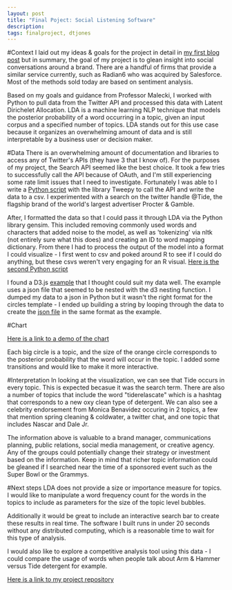 ```yaml
---
layout: post
title: "Final Poject: Social Listening Software"
description: 
tags: finalproject, dtjones
---
```


#Context
I laid out my ideas & goals for the project in detail in [my first blog post](http://malecki.github.io/edav/2014/02/18/project-plan-1-dtjones/) but in summary, the goal of my project is to glean insight into social conversations around a brand. There are a handful of firms that provide a similar service currently, such as Radian6 who was acquired by Salesforce. Most of the methods sold today are based on sentiment analysis.

Based on my goals and guidance from Professor Malecki, I worked with Python to pull data from the Twitter API and processed this data with Latent Dirichelet Allocation. LDA is a machine learning NLP technique that models the posterior probability of a word occurring in a topic, given an input corpus and a specified number of topics. LDA stands out for this use case because it organizes an overwhelming amount of data and is still interpretable by a business user or decision maker.  

#Data
There is an overwhelming amount of documentation and libraries to access any of Twitter's APIs (they have 3 that I know of). For the purposes of my project, the Search API seemed like the best choice. It took a few tries to successfully call the API because of OAuth, and I'm still experiencing some rate limit issues that I need to investigate. Fortunately I was able to I write a [Python script](https://raw.githubusercontent.com/devintjones/twits/master/scripts/twits4.py) with the library Tweepy to call the API and write the data to a csv. I experimented with a search on the twitter handle @Tide, the flagship brand of the world's largest advertiser Procter & Gamble. 

After, I formatted the data so that I could pass it through LDA via the Python library gensim. This included removing commonly used words and characters that added noise to the model, as well as 'tokenizing' via nltk (not entirely sure what this does) and creating an ID to word mapping dictionary. From there I had to process the output of the model into a format I could visualize - I first went to csv and poked around R to see if I could do anything, but these csvs weren't very engaging for an R visual. [Here is the second Python script](https://raw.githubusercontent.com/devintjones/twits/master/scripts/lda2.py)

I found a D3.js [example](http://bl.ocks.org/mbostock/4063530) that I thought could suit my data well. The example uses a json file that seemed to be nested with the d3 nesting function. I dumped my data to a json in Python but it wasn't the right format for the circles template - I ended up building a string by looping through the data to create the [json file](https://raw.githubusercontent.com/devintjones/twits/master/scripts/topicsfinal.json) in the same format as the example. 

#Chart

[Here is a link to a demo of the chart](http://bl.ocks.org/devintjones/raw/ef5f6b4d6711da2c7022/)

Each big circle is a topic, and the size of the orange circle corresponds to the posterior probability that the word will occur in the topic. I added some transitions and would like to make it more interactive. 

#Interpretation
In looking at the visualization, we can see that Tide occurs in every topic. This is expected becasue it was the search term. There are also a number of topics that include the word "tiderelascate" which is a hashtag that corresponds to a new oxy clean type of detergent. We can also see a celebrity endorsement from Monica Benavidez occuring in 2 topics, a few that mention spring cleaning & coldwater, a twitter chat, and one topic that includes Nascar and Dale Jr. 

The information above is valuable to a brand manager, communications planning, public relations, social media management, or creative agency. Any of the groups could potentially change their strategy or investment based on the information. Keep in mind that richer topic information could be gleaned if I searched near the time of a sponsored event such as the Super Bowl or the Grammys. 

#Next steps
LDA does not provide a size or importance measure for topics. I would like to manipulate a word frequency count for the words in the topics to include as parameters for the size of the topic level bubbles. 

Additionally it would be great to include an interactive search bar to create these results in real time. The software I built runs in under 20 seconds without any distributed computing, which is a reasonable time to wait for this type of analysis. 

I would also like to explore a competitive analysis tool using this data - I could compare the usage of words when people talk about Arm & Hammer versus Tide detergent for example. 

[Here is a link to my project repository](https://github.com/devintjones/twits) 


<!-- use tags blogpost1 blogpost2 blogpost3 for easy grouping -->
<!-- please reserve for @malecki's use only tags 'slides', 'emails' -->